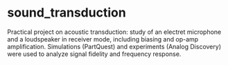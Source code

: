 # sound_transduction
Practical project on acoustic transduction: study of an electret microphone and a loudspeaker in receiver mode, including biasing and op-amp amplification. Simulations (PartQuest) and experiments (Analog Discovery) were used to analyze signal fidelity and frequency response.
